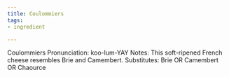 ```yaml
---
title: Coulommiers
tags:
- ingredient

---
```

Coulommiers Pronunciation: koo-lum-YAY Notes: This soft-ripened French cheese resembles Brie and Camembert. Substitutes: Brie OR Camembert OR Chaource
